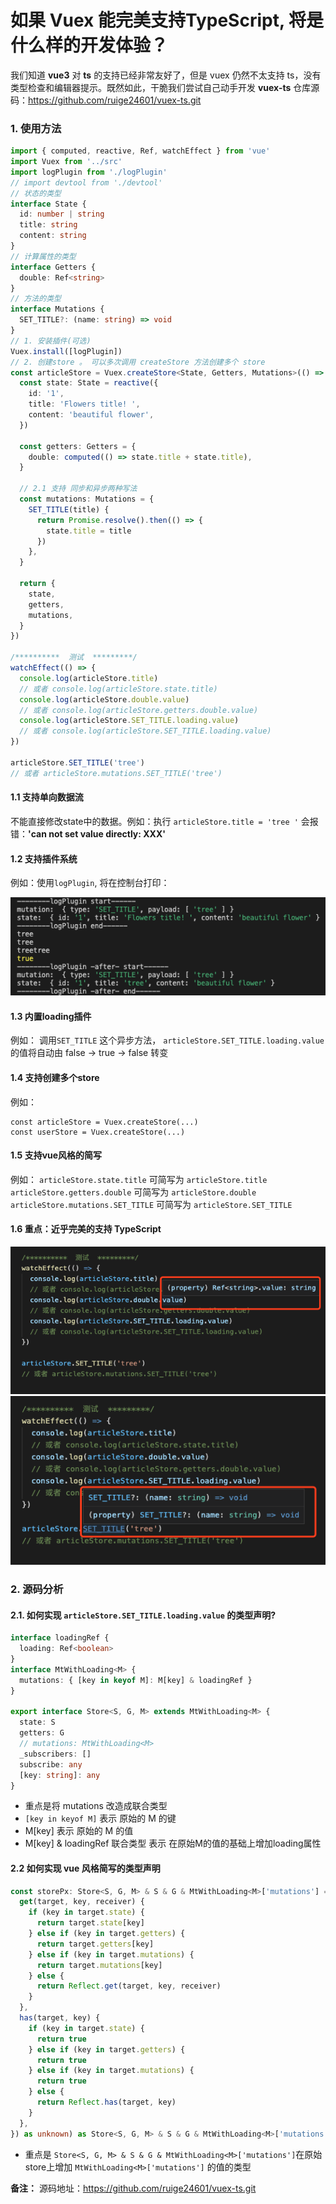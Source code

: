 # 如果 Vuex 能完美支持TypeScript, 将是什么样的开发体验？

我们知道 **vue3** 对 **ts** 的支持已经非常友好了，但是 vuex 仍然不太支持 ts，没有类型检查和编辑器提示。既然如此，干脆我们尝试自己动手开发 **vuex-ts** 仓库源码：https://github.com/ruige24601/vuex-ts.git

### 1. 使用方法
```ts
import { computed, reactive, Ref, watchEffect } from 'vue'
import Vuex from '../src'
import logPlugin from './logPlugin'
// import devtool from './devtool'
// 状态的类型
interface State {
  id: number | string
  title: string
  content: string
}
// 计算属性的类型
interface Getters {
  double: Ref<string>
}
// 方法的类型
interface Mutations {
  SET_TITLE?: (name: string) => void
}
// 1. 安装插件(可选)
Vuex.install([logPlugin])
// 2. 创建store 。 可以多次调用 createStore 方法创建多个 store
const articleStore = Vuex.createStore<State, Getters, Mutations>(() => {
  const state: State = reactive({
    id: '1',
    title: 'Flowers title! ',
    content: 'beautiful flower',
  })

  const getters: Getters = {
    double: computed(() => state.title + state.title),
  }

  // 2.1 支持 同步和异步两种写法
  const mutations: Mutations = {
    SET_TITLE(title) {
      return Promise.resolve().then(() => {
        state.title = title
      })
    },
  }

  return {
    state,
    getters,
    mutations,
  }
})

/**********  测试  *********/
watchEffect(() => {
  console.log(articleStore.title)
  // 或者 console.log(articleStore.state.title)
  console.log(articleStore.double.value)
  // 或者 console.log(articleStore.getters.double.value)
  console.log(articleStore.SET_TITLE.loading.value)
  // 或者 console.log(articleStore.SET_TITLE.loading.value)
})

articleStore.SET_TITLE('tree')
// 或者 articleStore.mutations.SET_TITLE('tree')
```
#### 1.1 支持单向数据流
不能直接修改state中的数据。例如：执行 `articleStore.title = 'tree '` 会报错：**'can not set value directly: XXX'**
#### 1.2 支持插件系统
例如：使用`logPlugin`, 将在控制台打印：

![](./examples/1.logPlugin.png)

#### 1.3 内置loading插件
例如： 调用`SET_TITLE` 这个异步方法， `articleStore.SET_TITLE.loading.value`的值将自动由 false -> true -> false 转变

#### 1.4 支持创建多个store
例如： 
```
const articleStore = Vuex.createStore(...)
const userStore = Vuex.createStore(...)
```

#### 1.5 支持vue风格的简写
例如：
`articleStore.state.title` 可简写为 `articleStore.title`
`articleStore.getters.double` 可简写为 `articleStore.double`
`articleStore.mutations.SET_TITLE` 可简写为 `articleStore.SET_TITLE`

#### 1.6 重点：近乎完美的支持 TypeScript 
![](./examples/2.1.png)
![](./examples/2.2.png)

### 2. 源码分析
#### 2.1. 如何实现 `articleStore.SET_TITLE.loading.value` 的类型声明?
```ts
interface loadingRef {
  loading: Ref<boolean>
}
interface MtWithLoading<M> {
  mutations: { [key in keyof M]: M[key] & loadingRef }
}

export interface Store<S, G, M> extends MtWithLoading<M> {
  state: S
  getters: G
  // mutations: MtWithLoading<M>
  _subscribers: []
  subscribe: any
  [key: string]: any
}
```
- 重点是将 mutations 改造成联合类型
- `[key in keyof M]` 表示 原始的 M 的键
- M[key] 表示 原始的 M 的值
- M[key] & loadingRef 联合类型 表示 在原始M的值的基础上增加loading属性

#### 2.2 如何实现 vue 风格简写的类型声明
```ts
const storePx: Store<S, G, M> & S & G & MtWithLoading<M>['mutations'] = (new Proxy(store, {
  get(target, key, receiver) {
    if (key in target.state) {
      return target.state[key]
    } else if (key in target.getters) {
      return target.getters[key]
    } else if (key in target.mutations) {
      return target.mutations[key]
    } else {
      return Reflect.get(target, key, receiver)
    }
  },
  has(target, key) {
    if (key in target.state) {
      return true
    } else if (key in target.getters) {
      return true
    } else if (key in target.mutations) {
      return true
    } else {
      return Reflect.has(target, key)
    }
  },
}) as unknown) as Store<S, G, M> & S & G & MtWithLoading<M>['mutations']
```
- 重点是 `Store<S, G, M> & S & G & MtWithLoading<M>['mutations']`在原始store上增加 `MtWithLoading<M>['mutations']` 的值的类型

**备注：** 源码地址：https://github.com/ruige24601/vuex-ts.git
